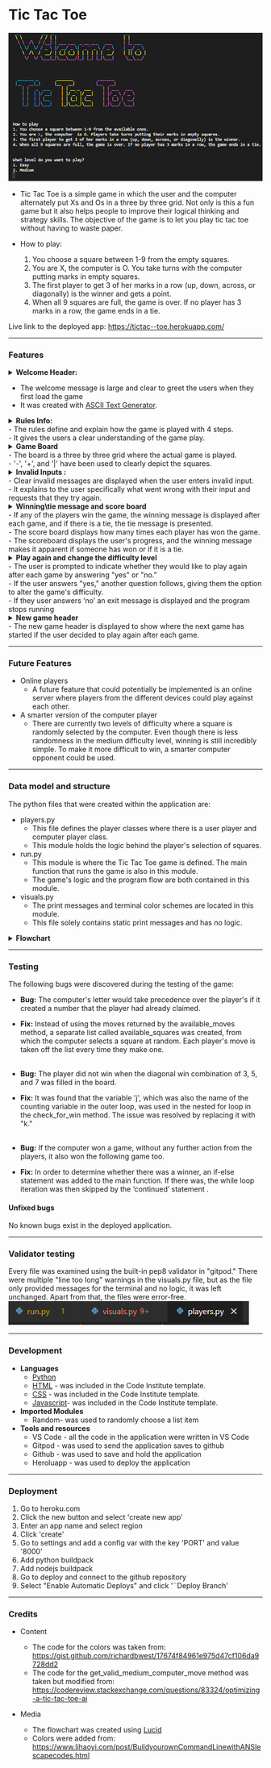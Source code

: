 # Tic Tac Toe

![The Tic Tac Toe terminal](/assets/images/terminal-image.png)

- Tic Tac Toe is a simple game in which the user and the computer alternately put Xs and Os in a three by three grid. Not only is this a fun game but it also helps people to improve their logical thinking and strategy skills. The objective of the game is to let you play tic tac toe without having to waste paper. 
        
- How to play:
    1. You choose a square between 1-9 from the empty squares.
    2. You are X, the computer  is O. You take turns with the computer putting marks in empty squares.
    3. The first player to get 3 of her marks in a row (up, down, across, or diagonally) is the winner and gets a point.
    4. When all 9 squares are full, the game is over. If no player has 3 marks in a row, the game ends in a tie.

Live link to the deployed app: https://tictac--toe.herokuapp.com/ 
<hr>

### Features
<details>
    <summary><strong>Welcome Header:</strong></summary>
    <img src="./assets/images/welcome-message.png" alt="welcome message"/>
</details>

- The welcome message is large and clear to greet the users when they first load the game<br>
- It was created with [ASCII Text Generator](http://patorjk.com/software/taag/#p=display&f=Fun%20Face&t=daxzxczxxz).

<details>
    <summary><strong>Rules Info:</strong></summary>
    <img src="./assets/images/rules-info.png" alt="rules information"/>
</details>
- The rules define and explain how the game is played with 4 steps.<br>
- It gives the users a clear understanding of the game play.

<details>
    <summary><strong>Game Board</strong></summary>
    <img src="./assets/images/the-board.png" alt="The game board"/>
</details>
- The board is a three by three grid where the actual game is played.<br>
- '-', '+', and '|' have been used to clearly depict the squares.

<details>
    <summary><strong> Invalid Inputs :</strong></summary>
    <img src="./assets/images/invalid-input1.png" alt="invalid input"/><br>
    <img src="./assets/images/invalid-input2.png" alt="invalid input"/><br>
    <img src="./assets/images/invalid-input3.png" alt="invalid input"/><br>
    <img src="./assets/images/invalid-input4.png" alt="invalid input"/>
</details>
- Clear invalid messages are displayed when the user enters invalid input.<br>
- It explains to the user specifically what went wrong with their input and requests that they try again.
<details>
    <summary><strong>Winning\tie message and score board</strong></summary>
    <img src="./assets/images/x-win.png" alt="winning message"/><br>
    <img src="./assets/images/o-win.png" alt="winning message"/><br>
    <img src="./assets/images/tie-message.png" alt="tie message"/><br>
    <img src="./assets/images/scoreboard.png" alt="scoreboard"/>
</details>
- If any of the players win the game, the winning message is displayed after each game, and if there is a tie, the tie message is presented.<br>
- The score board displays how many times each player has won the game.<br>
- The scoreboard displays the user's progress, and the winning message makes it apparent if someone has won or if it is a tie.
<details>
    <summary><strong>Play again and change the difficulty level</strong></summary>
    <img src="./assets/images/play-again.png" alt="play again"/>
</details>
- The user is prompted to indicate whether they would like to play again after each game by answering "yes" or "no."<br>
- If the user answers "yes," another question follows, giving them the option to alter the game's difficulty.<br>
- If they user answers ‘no’ an exit message is displayed and the program stops running
<details>
    <summary><strong>New game header</strong></summary>
    <img src="./assets/images/new-game.png" alt="new game"/>
</details>
- The new game header is displayed to show where the next game has started if the user decided to play again after each game.
<hr>

### Future Features
- Online players
    * A future feature that could potentially be implemented is an online server where players from the different devices could play against each other.
- A smarter version of the computer player
    * There are currently two levels of difficulty where a square is randomly selected by the computer. Even though there is less randomness in the medium difficulty level, winning is still incredibly simple. To make it more difficult to win, a smarter computer opponent could be used.
<hr>

### Data model and structure
The python files that were created within the application are:
- players.py
    * This file defines the player classes where there is a user player and computer player class. 
    * This module holds the logic behind the player's selection of squares.
- run.py
    * This module is where the Tic Tac Toe game is defined. The main function that runs the game is also in this module.
    * The game's logic and the program flow are both contained in this module.
- visuals.py
    * The print messages and terminal color schemes are located in this module.
    * This file solely contains static print messages and has no logic.

<details>
    <summary><strong>Flowchart</strong></summary>
    <img src="./assets/images/lucid-flowchart.png" alt="flow chart"/>
</details>
<hr>

### Testing
The following bugs were discovered during the testing of the game:

- **Bug:** The computer's letter would take precedence over the player's if it created a number that the player had already claimed.
- **Fix:**  Instead of using the moves returned by the available_moves method, a separate list called available_squares was created, from which the computer selects a square at random. Each player's move is taken off the list every time they make one.
<br><br>

- **Bug:** The player did not win when the diagonal win combination of 3, 5, and 7 was filled in the board.
- **Fix:**  It was found that the variable 'j', which was also the name of the counting variable in the outer loop, was used in the nested for loop in the check_for_win method. The issue was resolved by replacing it with "k."
<br><br>

- **Bug:**  If the computer won a game, without any further action from the players, it also won the following game too.
- **Fix:**  In order to determine whether there was a winner, an if-else statement was added to the main function. If there was, the while loop iteration was then skipped by the ‘continued’ statement .

#### Unfixed bugs
No known bugs exist in the deployed application.
<hr>

### Validator testing
Every file was examined using the built-in pep8 validator in "gitpod." There were multiple "line too long" warnings in the visuals.py file, but as the file only provided messages for the terminal and no logic, it was left unchanged. Apart from that, the files were error-free.<br>
![validator-results](./assets/images/validator.png)
<hr>

### Development
- **Languages**
    * [Python](https://www.python.org/)
    * [HTML](https://www.w3schools.com/html/html_intro.asp) - was included in the Code Institute template.  
    * [CSS](https://www.w3schools.com/css/css_intro.asp) - was included in the Code Institute template.
    * [Javascript](https://www.javascript.com/)- was included in the Code Institute template.
- **Imported Modules**
    * Random- was used to randomly choose a list item
- **Tools and resources**
    * VS Code - all the code in the application were written in VS Code
    * Gitpod -  was used to send the application saves to github
    * Github - was used to save and hold the application
    * Heroluapp  - was used to deploy the application
<hr>

### Deployment
1. Go to heroku.com
2. Click the new button and select 'create new app'
3. Enter an app name and select region
4. Click 'create'
5. Go to settings and add a config var with the key 'PORT' and value '8000'
6. Add python buildpack
7. Add nodejs buildpack
8. Go to deploy and connect to the github repository
7. Select "Enable Automatic Deploys" and click '¨Deploy Branch'

<hr>

### Credits
- Content
    * The code for the colors was taken from: https://gist.github.com/richardbwest/17674f84961e975d47cf106da9728dd2 
    * The code for the get_valid_medium_computer_move method was taken but modified from: https://codereview.stackexchange.com/questions/83324/optimizing-a-tic-tac-toe-ai 

- Media
    * The flowchart was created using [Lucid](https://lucid.app/documents#/dashboard?folder_id=home)
    * Colors were added from: https://www.lihaoyi.com/post/BuildyourownCommandLinewithANSIescapecodes.html 
